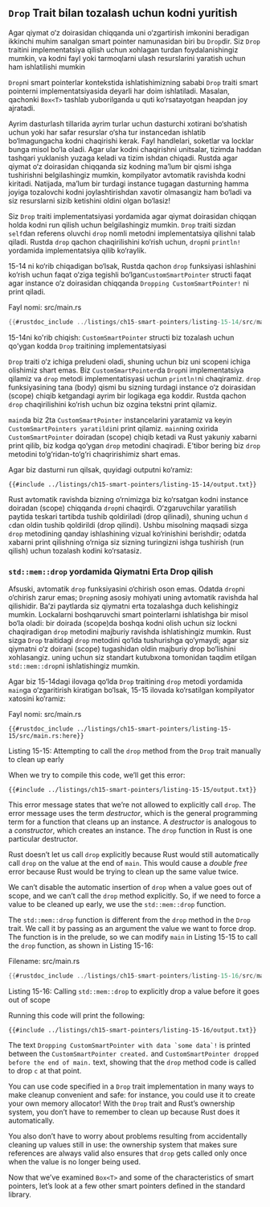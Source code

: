 ## `Drop` Trait bilan tozalash uchun kodni yuritish

Agar qiymat o‘z doirasidan chiqqanda uni o‘zgartirish imkonini beradigan ikkinchi muhim sanalgan smart pointer namunasidan biri bu `Drop`dir. Siz `Drop` traitini implementatsiya qilish uchun xohlagan turdan foydalanishingiz mumkin, va kodni fayl yoki tarmoqlarni ulash resurslarini yaratish uchun ham ishlatilishi mumkin 

`Drop`ni smart pointerlar kontekstida ishlatishimizning sababi `Drop` traiti smart pointerni implementatsiyasida deyarli har doim ishlatiladi. Masalan, qachonki `Box<T>` tashlab yuborilganda u quti ko‘rsatayotgan heapdan joy ajratadi.

Ayrim dasturlash tillarida ayrim turlar uchun dasturchi xotirani bo‘shatish uchun yoki har safar  resurslar o‘sha tur instancedan ishlatib bo‘lmagungacha kodni chaqirishi kerak. Fayl handlelari, soketlar va locklar bunga misol bo‘la oladi. Agar ular kodni chaqirishni unitsalar, tizimda haddan tashqari yuklanish yuzaga keladi va tizim ishdan chiqadi. Rustda agar qiymat o‘z doirasidan chiqqanda siz kodning ma’lum bir qismi ishga tushirishni belgilashingiz mumkin, kompilyator avtomatik ravishda kodni kiritadi. Natijada, ma’lum bir turdagi instance tugagan dasturning hamma joyiga tozalovchi kodni joylashtirishdan xavotir olmasangiz ham bo‘ladi va siz resurslarni sizib ketishini oldini olgan bo‘lasiz!

Siz `Drop` traiti implementatsiyasi yordamida agar qiymat doirasidan chiqqan holda kodni run qilish uchun belgilashingiz mumkin. `Drop` traiti sizdan `self`dan referens oluvchi `drop` nomli metodni implementatsiya qilishni talab qiladi. Rustda `drop` qachon chaqirilishini ko‘rish uchun, `drop`ni `println!` yordamida implementatsiya qilib ko‘raylik.

15-14 ni ko‘rib chiqadigan bo‘lsak, Rustda qachon `drop` funksiyasi ishlashini ko‘rish uchun faqat o‘ziga tegishli bo‘lgan`CustomSmartPointer` structi faqat agar instance o‘z doirasidan chiqqanda `Dropping CustomSmartPointer!` ni print qiladi.

<span class="filename">Fayl nomi: src/main.rs</span>

```rust
{{#rustdoc_include ../listings/ch15-smart-pointers/listing-15-14/src/main.rs}}
```

<span class="caption">15-14ni ko'rib chiqish: `CustomSmartPointer` structi biz tozalash uchun qo’ygan kodda `Drop` traitining implementatsiyasi</span>

`Drop` traiti o‘z ichiga preludeni oladi, shuning uchun biz uni scopeni ichiga olishimiz shart emas. Biz `CustomSmartPointer`da `Drop`ni implementatsiya qilamiz va `drop` metodi implementatisyasi uchun `println!`ni chaqiramiz. `drop` funksiyasining tana (body) qismi bu sizning turdagi instance o‘z doirasidan (scope) chiqib ketgandagi ayrim bir logikaga ega koddir. Rustda qachon `drop` chaqirilishini ko‘rish uchun biz ozgina tekstni print qilamiz.

`main`da biz 2ta `CustomSmartPointer` instancelarini yaratamiz va keyin `CustomSmartPointers yaratildi`ni print qilamiz. `main`ning oxirida `CustomSmartPointer` doiradan (scope) chiqib ketadi va Rust yakuniy xabarni print qilib, biz kodga qo‘ygan `drop` metodini chaqiradi. E’tibor bering biz `drop` metodini to‘g‘ridan-to‘g‘ri chaqririshimiz shart emas.

Agar biz dasturni run qilsak, quyidagi outputni ko‘ramiz:

```console
{{#include ../listings/ch15-smart-pointers/listing-15-14/output.txt}}
```

Rust avtomatik ravishda bizning o‘rnimizga biz ko‘rsatgan kodni instance doiradan (scope) chiqqanda `drop`ni chaqirdi. O‘zgaruvchilar yaratilish paytida teskari tartibda tushib qoldiriladi (drop qilinadi), shuning uchun `d` `c`dan oldin tushib qoldirildi (drop qilindi). Ushbu misolning maqsadi sizga `drop` metodining qanday ishlashining vizual ko‘rinishini berishdir; odatda xabarni print qilishning o‘rniga siz sizning turingizni ishga tushirish (run qilish) uchun tozalash kodini ko‘rsatasiz. 

### `std::mem::drop` yordamida Qiymatni Erta Drop qilish

Afsuski, avtomatik `drop` funksiyasini o‘chirish oson emas.  Odatda `drop`ni o‘chirish zarur emas; `Drop`ning asosiy mohiyati uning avtomatik ravishda hal qilishidir. Ba’zi paytlarda siz qiymatni erta tozalashga duch kelishingiz mumkin. Lockalarni boshqaruvchi smart pointerlarni ishlatishga bir misol bo‘la oladi:  bir doirada (scope)da boshqa kodni olish uchun siz lockni chaqiradigan `drop` metodini majburiy ravishda ishlatishingiz mumkin. Rust sizga `Drop` traitidagi `drop` metodini qo‘lda tushurishga qo‘ymaydi; agar siz qiymatni o‘z doirani (scope) tugashidan oldin majburiy drop bo‘lishini xohlasangiz. uning uchun siz standart kutubxona tomonidan taqdim etilgan `std::mem::drop`ni ishlatishingiz mumkin.

Agar biz 15-14dagi ilovaga qo‘lda `Drop` traitining `drop` metodi yordamida `main`ga o‘zgaritirish kiratigan bo‘lsak, 15-15 ilovada ko‘rsatilgan kompilyator xatosini ko‘ramiz:

<span class="filename">Fayl nomi: src/main.rs</span>

```rust,ignore,does_not_compile
{{#rustdoc_include ../listings/ch15-smart-pointers/listing-15-15/src/main.rs:here}}
```

<span class="caption">Listing 15-15: Attempting to call the `drop` method from
the `Drop` trait manually to clean up early</span>

When we try to compile this code, we’ll get this error:

```console
{{#include ../listings/ch15-smart-pointers/listing-15-15/output.txt}}
```

This error message states that we’re not allowed to explicitly call `drop`. The
error message uses the term *destructor*, which is the general programming term
for a function that cleans up an instance. A *destructor* is analogous to a
*constructor*, which creates an instance. The `drop` function in Rust is one
particular destructor.

Rust doesn’t let us call `drop` explicitly because Rust would still
automatically call `drop` on the value at the end of `main`. This would cause a
*double free* error because Rust would be trying to clean up the same value
twice.

We can’t disable the automatic insertion of `drop` when a value goes out of
scope, and we can’t call the `drop` method explicitly. So, if we need to force
a value to be cleaned up early, we use the `std::mem::drop` function.

The `std::mem::drop` function is different from the `drop` method in the `Drop`
trait. We call it by passing as an argument the value we want to force drop.
The function is in the prelude, so we can modify `main` in Listing 15-15 to
call the `drop` function, as shown in Listing 15-16:

<span class="filename">Filename: src/main.rs</span>

```rust
{{#rustdoc_include ../listings/ch15-smart-pointers/listing-15-16/src/main.rs:here}}
```

<span class="caption">Listing 15-16: Calling `std::mem::drop` to explicitly
drop a value before it goes out of scope</span>

Running this code will print the following:

```console
{{#include ../listings/ch15-smart-pointers/listing-15-16/output.txt}}
```

The text ```Dropping CustomSmartPointer with data `some data`!``` is printed
between the `CustomSmartPointer created.` and `CustomSmartPointer dropped
before the end of main.` text, showing that the `drop` method code is called to
drop `c` at that point.

You can use code specified in a `Drop` trait implementation in many ways to
make cleanup convenient and safe: for instance, you could use it to create your
own memory allocator! With the `Drop` trait and Rust’s ownership system, you
don’t have to remember to clean up because Rust does it automatically.

You also don’t have to worry about problems resulting from accidentally
cleaning up values still in use: the ownership system that makes sure
references are always valid also ensures that `drop` gets called only once when
the value is no longer being used.

Now that we’ve examined `Box<T>` and some of the characteristics of smart
pointers, let’s look at a few other smart pointers defined in the standard
library.
